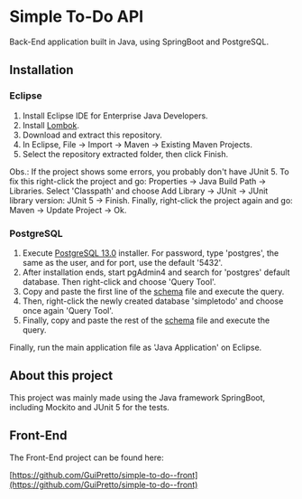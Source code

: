 # Simple To-Do API

Back-End application built in Java, using SpringBoot and PostgreSQL.

## Installation

### Eclipse
1. Install Eclipse IDE for Enterprise Java Developers.
2. Install [Lombok](https://projectlombok.org/).
3. Download and extract this repository.
4. In Eclipse, File -> Import -> Maven -> Existing Maven Projects.
5. Select the repository extracted folder, then click Finish.

Obs.: If the project shows some errors, you probably don't have JUnit 5. To fix this right-click the project and go: Properties -> Java Build Path -> Libraries. Select 'Classpath' and choose Add Library -> JUnit -> JUnit library version: JUnit 5 -> Finish. Finally, right-click the project again and go: Maven -> Update Project -> Ok.

### PostgreSQL
1. Execute [PostgreSQL 13.0](https://www.enterprisedb.com/downloads/postgres-postgresql-downloads) installer. For password, type 'postgres', the same as the user, and for port, use the default '5432'.
2. After installation ends, start pgAdmin4 and search for 'postgres' default database. Then right-click and choose 'Query Tool'.
3. Copy and paste the first line of the [schema](https://github.com/GuiPretto/simple-to-do--back/blob/main/schema.sql) file and execute the query.
4. Then, right-click the newly created database 'simpletodo' and choose once again 'Query Tool'.
5. Finally, copy and paste the rest of the [schema](https://github.com/GuiPretto/simple-to-do--back/blob/main/schema.sql) file and execute the query.

Finally, run the main application file as 'Java Application' on Eclipse.

## About this project

This project was mainly made using the Java framework SpringBoot, including Mockito and JUnit 5 for the tests. 


## Front-End

The Front-End project can be found here:

[https://github.com/GuiPretto/simple-to-do--front](https://github.com/GuiPretto/simple-to-do--front)

